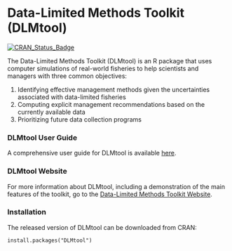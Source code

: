 # Data-Limited Methods Toolkit (DLMtool)
[![CRAN_Status_Badge](http://www.r-pkg.org/badges/version/DLMtool)](http://cran.r-project.org/package=DLMtool)

The Data-Limited Methods Toolkit (DLMtool) is an R package that uses computer simulations of real-world fisheries to help scientists and managers with three common objectives: 

1. Identifying effective management methods given the uncertainties associated with data-limited fisheries
1. Computing explicit management recommendations based on the currently available data
1. Prioritizing future data collection programs 

### DLMtool User Guide
A comprehensive user guide for DLMtool is available [here](userguide/introduction.html).

### DLMtool Website
For more information about DLMtool, including a demonstration of the main features of the toolkit, go to the [Data-Limited Methods Toolkit Website](http://datalimitedtoolkit.org/).

### Installation

The released version of DLMtool can be downloaded from CRAN:

```
install.packages("DLMtool")
```
